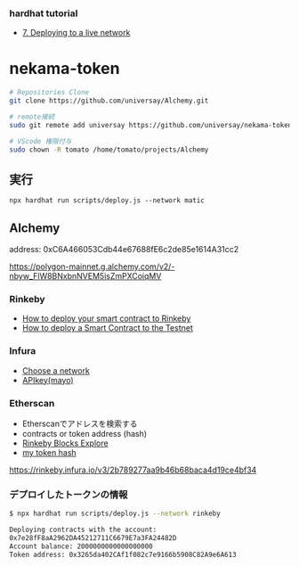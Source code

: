 ### hardhat tutorial
- [7. Deploying to a live network](https://hardhat.org/tutorial/deploying-to-a-live-network)

# nekama-token

```sh
# Repositories Clone
git clone https://github.com/universay/Alchemy.git
```

```sh
# remote接続
sudo git remote add universay https://github.com/universay/nekama-token.git
```

```sh
# VScode 権限付与
sudo chown -R tomato /home/tomato/projects/Alchemy
```

## 実行
```
npx hardhat run scripts/deploy.js --network matic
```

## Alchemy

address:
0xC6A466053Cdb44e67688fE6c2de85e1614A31cc2

https://polygon-mainnet.g.alchemy.com/v2/-nbyw_FlW8BNxbnNVEM5isZmPXCoiqMV


### Rinkeby
- [How to deploy your smart contract to Rinkeby](https://soliditytips.com/articles/guide-deploy-smart-contract-rinkeby/)
- [How to deploy a Smart Contract to the Testnet](https://dev.to/emanuelferreira/how-to-deploy-smart-contract-to-rinkeby-testnet-using-infura-and-hardhat-5ddj)
### Infura
- [Choose a network](https://docs.infura.io/infura/networks/ethereum/how-to/choose-a-network)
- [APIkey(mayo)](https://infura.io/dashboard/ethereum/2b789277aa9b46b68baca4d19ce4bf34/settings)
### Etherscan
- Etherscanでアドレスを検索する 
- contracts or token address (hash)
- [Rinkeby Blocks Explore](https://rinkeby.etherscan.io/blocks)
- [my token hash](https://rinkeby.etherscan.io/tx/0x9bcf23d1ba4fc2e5d57630e025a393e265a931f6118721cd9c215565e677a6fe)



https://rinkeby.infura.io/v3/2b789277aa9b46b68baca4d19ce4bf34

### デプロイしたトークンの情報
```sh
$ npx hardhat run scripts/deploy.js --network rinkeby

Deploying contracts with the account: 
0x7e28fF8aA2962DA45212711C6679E7a3FA24482D
Account balance: 2000000000000000000
Token address: 0x3265da402CAf1f082c7e9166b5908C82A9e6A613
```